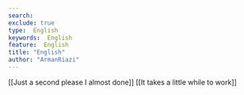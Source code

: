 ```yaml
---
search:
exclude: true
type:  English
keywords:  English
feature:  English
title: "English"
author: "ArmanRiazi"
---
```


[[Just a second please I almost done]]
[[It takes a little while to work]]